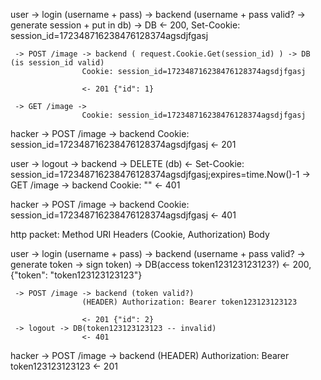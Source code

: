 user -> login (username + pass) -> backend (username + pass valid? -> generate session + put in db) -> DB
                                <- 200, Set-Cookie: session_id=172348716238476128374agsdjfgasj
    
     -> POST /image -> backend ( request.Cookie.Get(session_id) ) -> DB (is session_id valid)
                    Cookie: session_id=172348716238476128374agsdjfgasj

                    <- 201 {"id": 1}

     -> GET /image ->
                    Cookie: session_id=172348716238476128374agsdjfgasj

hacker -> POST /image -> backend
                    Cookie: session_id=172348716238476128374agsdjfgasj
                    <- 201 

user -> logout -> backend -> DELETE (db)
               <- Set-Cookie: session_id=172348716238476128374agsdjfgasj;expires=time.Now()-1
     -> GET /image -> backend
                    Cookie: ""
                   <- 401 

hacker -> POST /image -> backend
                    Cookie: session_id=172348716238476128374agsdjfgasj
                    <- 401 


http packet:
    Method URI
    Headers (Cookie, Authorization)
    Body

user -> login (username + pass) -> backend (username + pass valid? -> generate token -> sign token) -> DB(access token123123123123?)
                                <- 200, {"token": "token123123123123"}
    
     -> POST /image -> backend (token valid?)
                    (HEADER) Authorization: Bearer token123123123123

                    <- 201 {"id": 2}
     -> logout -> DB(token123123123123 -- invalid)
                    <- 401

hacker -> POST /image -> backend
                    (HEADER) Authorization: Bearer token123123123123
                    <- 201